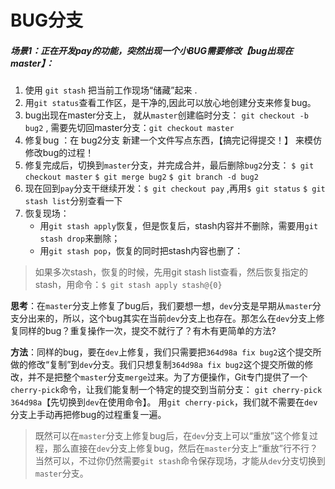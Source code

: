 # BUG分支
##### 场景1：正在开发pay的功能，突然出现一个小BUG需要修改【bug出现在master】：

1. 使用  `git stash`  把当前工作现场“储藏”起来 .
2. 用`git status`查看工作区，是干净的,因此可以放心地创建分支来修复bug。 
3. bug出现在master分支上， 就从`master`创建临时分支： `git checkout -b bug2` , 需要先切回master分支：`git checkout master`
4. 修复bug ：在 bug2分支 新建一个文件写点东西，【搞完记得提交！】 来模仿 修改bug的过程！
5. 修复完成后，切换到`master`分支，并完成合并，最后删除`bug2`分支： `$ git checkout master`    `$ git merge bug2`  `$ git branch -d bug2`
6. 现在回到`pay`分支干继续开发：`$ git checkout pay`  ,再用`$ git status`  `$ git stash list`分别查看一下
7. 恢复现场：
   -  用`git stash apply`恢复，但是恢复后，stash内容并不删除，需要用`git stash drop`来删除； 
   -  用`git stash pop`，恢复的同时把stash内容也删了： 

> 如果多次stash，恢复的时候，先用git stash list查看，然后恢复指定的stash，用命令：`$ git stash apply stash@{0}`



**思考**：在`master`分支上修复了bug后，我们要想一想，`dev`分支是早期从`master`分支分出来的，所以，这个bug其实在当前`dev`分支上也存在。那怎么在`dev`分支上修复同样的bug？重复操作一次，提交不就行了？有木有更简单的方法?  

**方法**：同样的bug，要在`dev`上修复，我们只需要把`364d98a fix bug2`这个提交所做的修改“复制”到`dev`分支。我们只想复制`364d98a fix bug2`这个提交所做的修改，并不是把整个`master`分支`merge`过来。为了方便操作，Git专门提供了一个`cherry-pick`命令，让我们能复制一个特定的提交到当前分支： `git cherry-pick 364d98a`【先切换到`dev`在使用命令】。 用`git cherry-pick`，我们就不需要在`dev`分支上手动再把修bug的过程重复一遍。 

>  既然可以在`master`分支上修复bug后，在`dev`分支上可以“重放”这个修复过程，那么直接在`dev`分支上修复bug，然后在`master`分支上“重放”行不行？当然可以，不过你仍然需要`git stash`命令保存现场，才能从`dev`分支切换到`master`分支。 